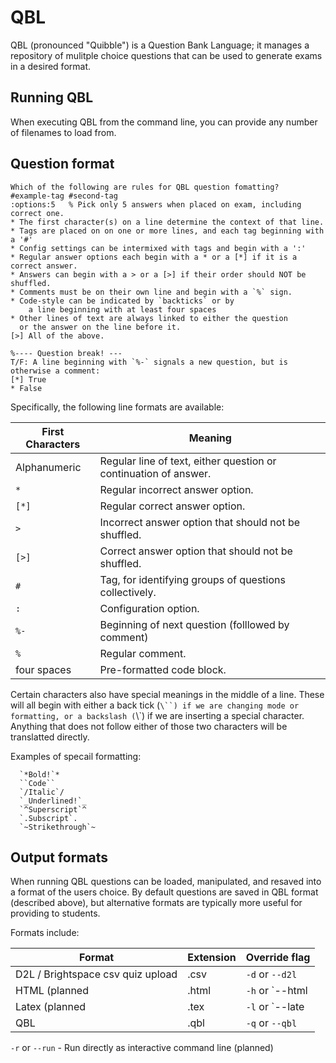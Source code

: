 # QBL

QBL (pronounced "Quibble") is a Question Bank Language; it manages a repository of mulitple
choice questions that can be used to generate exams in a desired format.

## Running QBL

When executing QBL from the command line, you can provide any number of filenames to load
from.  

## Question format

```
Which of the following are rules for QBL question fomatting?
#example-tag #second-tag
:options:5   % Pick only 5 answers when placed on exam, including correct one.
* The first character(s) on a line determine the context of that line.
* Tags are placed on on one or more lines, and each tag beginning with a '#'
* Config settings can be intermixed with tags and begin with a ':'
* Regular answer options each begin with a * or a [*] if it is a correct answer.
* Answers can begin with a > or a [>] if their order should NOT be shuffled.
* Comments must be on their own line and begin with a `%` sign.
* Code-style can be indicated by `backticks` or by
    a line beginning with at least four spaces
* Other lines of text are always linked to either the question
  or the answer on the line before it.
[>] All of the above.

%---- Question break! --- 
T/F: A line beginning with `%-` signals a new question, but is otherwise a comment:
[*] True
* False
```

Specifically, the following line formats are available:

| First Characters | Meaning |
| ---------------- | ------- |
| Alphanumeric     | Regular line of text, either question or continuation of answer. |
| `*`              | Regular incorrect answer option. |
| `[*]`            | Regular correct answer option. |
| `>`              | Incorrect answer option that should not be shuffled. |
| `[>]`            | Correct answer option that should not be shuffled. |
| `#`              | Tag, for identifying groups of questions collectively. |
| `:`              | Configuration option. |
| `%-`             | Beginning of next question (folllowed by comment) |
| `% `             | Regular comment. |
| four spaces      | Pre-formatted code block. |

Certain characters also have special meanings in the middle of a line.
These will all begin with either a back tick (`\``) if we are changing mode or
formatting, or a backslash (`\\`) if we are inserting a special character.
Anything that does not follow either of those two characters will be translatted
directly.

Examples of specail formatting:

```
  `*Bold!`*
  ``Code``
  `/Italic`/
  `_Underlined!`_
  `^Superscript`^
  `.Subscript`.
  `~Strikethrough`~
```

## Output formats

When running QBL questions can be loaded, manipulated, and resaved into a format of the users
choice.  By default questions are saved in QBL format (described above), but alternative
formats are typically more useful for providing to students.

Formats include:

| Format | Extension | Override flag |
| ------ | --------- | ------------- |
| D2L / Brightspace csv quiz upload | .csv |  `-d` or `--d2l` |
| HTML (planned | .html |  `-h` or `--html |
| Latex (planned | .tex |  `-l` or `--late |
| QBL | .qbl |  `-q` or `--qbl` |


`-r` or `--run` - Run directly as interactive command line (planned)

